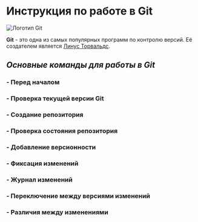 # **Инструкция по работе в Git**

![Логотип Git](https://upload.wikimedia.org/wikipedia/commons/thumb/e/e0/Git-logo.svg/640px-Git-logo.svg.png)

**Git** - это одна из самых популярных программ по контролю версий. Её создателем является [Линус Торвальдс](https://ru.wikipedia.org/wiki/%D0%A2%D0%BE%D1%80%D0%B2%D0%B0%D0%BB%D1%8C%D0%B4%D1%81,_%D0%9B%D0%B8%D0%BD%D1%83%D1%81).

## *Основные команды для работы в Git*

### **- Перед началом**

### **- Проверка текущей версии Git**

### **- Создание репозитория**

### **- Проверка состояния репозитория**

### **- Добавление версионности**

### **- Фиксация изменений**

### **- Журнал изменений**

### **- Переключение между версиями изменений**

### **- Различия между изменениями**